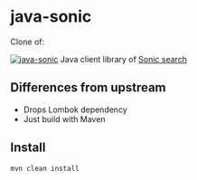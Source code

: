 # java-sonic

Clone of: 

[![java-sonic](https://jitpack.io/v/twohou/java-sonic.svg)](https://jitpack.io/#twohou/java-sonic)
Java client library of [Sonic search](https://github.com/valeriansaliou/sonic/)

## Differences from upstream

-   Drops Lombok dependency
-   Just build with Maven

## Install

```
mvn clean install
```

